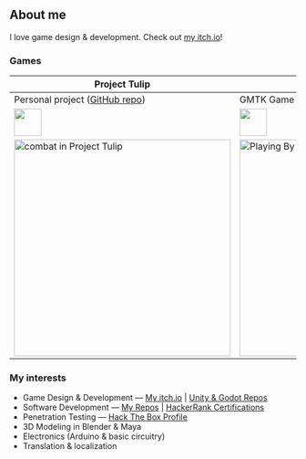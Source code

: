 ## About me

I love game design & development. Check out [my itch.io][itch-profile]!

### Games

| **Project Tulip** | **Playing By Ear** |
| ------------- | ------------- |
| Personal project ([GitHub repo][github-tulip]) | GMTK Game Jam 2024 team entry (ranked #110) |
| [<img src="https://static.itch.io/images/badge-color.svg" height="48px"></img>][itch-tulip] | [<img src="https://static.itch.io/images/badge-color.svg" height="48px"></img>][itch-playing-by-ear] |
| [<img src="https://img.itch.zone/aW1hZ2UvMjgyOTg2OS8xNzI4NjkzMS5naWY=/250x600/WfyqMy.gif" width=380 alt="combat in Project Tulip">][itch-tulip] | [<img src="https://img.itch.zone/aW1hZ2UvMjkwOTQ4OC8xNzQ2MDU3My5naWY=/original/6O6%2BL1.gif" width=380 alt="Playing By Ear gameplay">][itch-playing-by-ear] |


### My interests

- Game Design & Development — [My itch.io][itch-profile] | [Unity & Godot Repos][unity-source-repos]
- Software Development — [My Repos][source-repos] | [HackerRank Certifications][hackerrank]
- Penetration Testing — [Hack The Box Profile][hack-the-box]
- 3D Modeling in Blender & Maya
- Electronics (Arduino & basic circuitry)
- Translation & localization

[github-tulip]: https://github.com/FurkanKambay/ProjectTulip
[itch-tulip]: https://furkankambay.itch.io/tulip
[itch-playing-by-ear]: https://thevan4.itch.io/playing-by-ear

[itch-profile]: https://furkankambay.itch.io/
[source-repos]: https://github.com/FurkanKambay?tab=repositories&type=source
[unity-source-repos]: https://github.com/FurkanKambay?tab=repositories&q=topic%3Aunity%2Cgodot&type=source
[hackerrank]: https://www.hackerrank.com/profile/FurkanKambay
[hack-the-box]: https://app.hackthebox.eu/profile/122166
